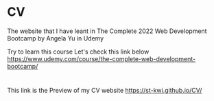 # CV
The website that I have leant in The Complete 2022 Web Development Bootcamp by Angela Yu in Udemy

Try to learn this course Let's check this link below <br>
https://www.udemy.com/course/the-complete-web-development-bootcamp/
#
This link is the Preview of my CV website https://st-kwi.github.io/CV/

